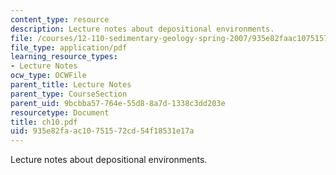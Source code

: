 ```yaml
---
content_type: resource
description: Lecture notes about depositional environments.
file: /courses/12-110-sedimentary-geology-spring-2007/935e82faac10751572cd54f18531e17a_ch10.pdf
file_type: application/pdf
learning_resource_types:
- Lecture Notes
ocw_type: OCWFile
parent_title: Lecture Notes
parent_type: CourseSection
parent_uid: 9bcbba57-764e-55d8-8a7d-1338c3dd203e
resourcetype: Document
title: ch10.pdf
uid: 935e82fa-ac10-7515-72cd-54f18531e17a
---
```

Lecture notes about depositional environments.

